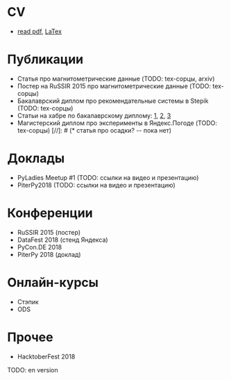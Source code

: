 # CV
* [read pdf](CV/CV_Lena_Volzhina.pdf), [LaTex](CV/CV_Lena_Volzhina.tex)

# Публикации
* Cтатья про магнитометрические данные (TODO: tex-сорцы, arxiv)
* Постер на RuSSIR 2015 про магнитометрические данные (TODO: tex-сорцы)
* Бакалаврский диплом про рекомендательные системы в Stepik (TODO: tex-сорцы)
* Статьи на хабре по бакалаврскому диплому: [1](https://habr.com/company/stepic/blog/302702/), [2](https://habr.com/company/stepic/blog/307670/), [3](https://habr.com/company/stepic/blog/325206/)
* Магистерский диплом про эксперименты в Яндекс.Погоде (TODO: tex-сорцы)
[//]: # (* статья про осадки? -- пока нет)

# Доклады
* PyLadies Meetup #1 (TODO: ссылки на видео и презентацию)
* PiterPy2018 (TODO: ссылки на видео и презентацию)

# Конференции
* RuSSIR 2015 (постер)
* DataFest 2018 (стенд Яндекса)
* PyCon.DE 2018
* PiterPy 2018 (доклад)

# Онлайн-курсы
* Стэпик
* ODS

# Прочее
* HacktoberFest 2018

TODO: en version
